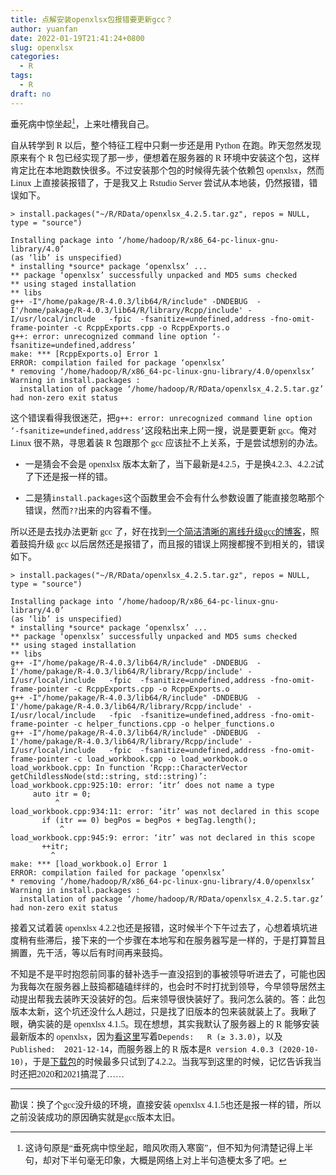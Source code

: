 ```yaml
---
title: 点解安装openxlsx包报错要更新gcc？
author: yuanfan
date: 2022-01-19T21:41:24+0800
slug: openxlsx
categories:
  - R
tags:
  - R
draft: no
---
```


<font face="微软雅黑">垂死病中惊坐起[^1]，上来吐槽我自己。

<!--more-->

自从转学到 R 以后，整个特征工程中只剩一步还是用 Python 在跑。昨天忽然发现原来有个 R 包已经实现了那一步，便想着在服务器的 R 环境中安装这个包，这样肯定比在本地跑数快很多。不过安装那个包的时候得先装个依赖包 openxlsx，然而 Linux 上直接装报错了，于是我又上 Rstudio Server 尝试从本地装，仍然报错，错误如下。

```
> install.packages("~/R/RData/openxlsx_4.2.5.tar.gz", repos = NULL, type = "source")

Installing package into ‘/home/hadoop/R/x86_64-pc-linux-gnu-library/4.0’
(as ‘lib’ is unspecified)
* installing *source* package ‘openxlsx’ ...
** package ‘openxlsx’ successfully unpacked and MD5 sums checked
** using staged installation
** libs
g++ -I"/home/pakage/R-4.0.3/lib64/R/include" -DNDEBUG  -I'/home/pakage/R-4.0.3/lib64/R/library/Rcpp/include' -I/usr/local/include   -fpic  -fsanitize=undefined,address -fno-omit-frame-pointer -c RcppExports.cpp -o RcppExports.o
g++: error: unrecognized command line option ‘-fsanitize=undefined,address’
make: *** [RcppExports.o] Error 1
ERROR: compilation failed for package ‘openxlsx’
* removing ‘/home/hadoop/R/x86_64-pc-linux-gnu-library/4.0/openxlsx’
Warning in install.packages :
  installation of package ‘/home/hadoop/R/RData/openxlsx_4.2.5.tar.gz’ had non-zero exit status
```

这个错误看得我很迷茫，把`g++: error: unrecognized command line option ‘-fsanitize=undefined,address’`这段粘出来上网一搜，说是要更新 gcc。俺对 Linux 很不熟，寻思着装 R 包跟那个 gcc 应该扯不上关系，于是尝试想别的办法。

+ 一是猜会不会是 openxlsx 版本太新了，当下最新是4.2.5，于是换4.2.3、4.2.2试了下还是报一样的错。

+ 二是猜`install.packages`这个函数里会不会有什么参数设置了能直接忽略那个错误，然而`??`出来的内容看不懂。

所以还是去找办法更新 gcc 了，好在找到[一个简洁清晰的离线升级gcc的博客](https://www.jianshu.com/p/ff6d55e79a8c)，照着鼓捣升级 gcc 以后居然还是报错了，而且报的错误上网搜都搜不到相关的，错误如下。

```
> install.packages("~/R/RData/openxlsx_4.2.5.tar.gz", repos = NULL, type = "source")

Installing package into ‘/home/hadoop/R/x86_64-pc-linux-gnu-library/4.0’
(as ‘lib’ is unspecified)
* installing *source* package ‘openxlsx’ ...
** package ‘openxlsx’ successfully unpacked and MD5 sums checked
** using staged installation
** libs
g++ -I"/home/pakage/R-4.0.3/lib64/R/include" -DNDEBUG  -I'/home/pakage/R-4.0.3/lib64/R/library/Rcpp/include' -I/usr/local/include   -fpic  -fsanitize=undefined,address -fno-omit-frame-pointer -c RcppExports.cpp -o RcppExports.o
g++ -I"/home/pakage/R-4.0.3/lib64/R/include" -DNDEBUG  -I'/home/pakage/R-4.0.3/lib64/R/library/Rcpp/include' -I/usr/local/include   -fpic  -fsanitize=undefined,address -fno-omit-frame-pointer -c helper_functions.cpp -o helper_functions.o
g++ -I"/home/pakage/R-4.0.3/lib64/R/include" -DNDEBUG  -I'/home/pakage/R-4.0.3/lib64/R/library/Rcpp/include' -I/usr/local/include   -fpic  -fsanitize=undefined,address -fno-omit-frame-pointer -c load_workbook.cpp -o load_workbook.o
load_workbook.cpp: In function ‘Rcpp::CharacterVector getChildlessNode(std::string, std::string)’:
load_workbook.cpp:925:10: error: ‘itr’ does not name a type
     auto itr = 0;
          ^
load_workbook.cpp:934:11: error: ‘itr’ was not declared in this scope
       if (itr == 0) begPos = begPos + begTag.length();
           ^
load_workbook.cpp:945:9: error: ‘itr’ was not declared in this scope
       ++itr;
         ^
make: *** [load_workbook.o] Error 1
ERROR: compilation failed for package ‘openxlsx’
* removing ‘/home/hadoop/R/x86_64-pc-linux-gnu-library/4.0/openxlsx’
Warning in install.packages :
  installation of package ‘/home/hadoop/R/RData/openxlsx_4.2.5.tar.gz’ had non-zero exit status
```

接着又试着装 openxlsx 4.2.2也还是报错，这时候半个下午过去了，心想着填坑进度稍有些滞后，接下来的一个步骤在本地写和在服务器写是一样的，于是打算暂且搁置，先干活，等以后有时间再来鼓捣。

不知是不是平时抱怨前同事的替补选手一直没招到的事被领导听进去了，可能也因为我每次在服务器上鼓捣都磕磕绊绊的，也会时不时打扰到领导，今早领导居然主动提出帮我去装昨天没装好的包。后来领导很快装好了。我问怎么装的。答：此包版本太新，这个坑还没什么人趟过，只是找了旧版本的包来装就装上了。我瞅了眼，确实装的是 openxlsx 4.1.5。现在想想，其实我默认了服务器上的 R 能够安装最新版本的 openxlsx，因为[看这里](https://cran.r-project.org/web/packages/openxlsx/)写着`Depends:	R (≥ 3.3.0)`，以及`Published:	2021-12-14`，而服务器上的 R 版本是`R version 4.0.3 (2020-10-10)`，于是[下载包](https://cran.r-project.org/src/contrib/Archive/openxlsx/)的时候最多只试到了4.2.2。当我写到这里的时候，记忆告诉我当时还把2020和2021搞混了……
  
------
  
勘误：换了个gcc没升级的环境，直接安装 openxlsx 4.1.5也还是报一样的错，所以之前没装成功的原因确实就是gcc版本太旧。 

[^1]:这诗句原是“垂死病中惊坐起，暗风吹雨入寒窗”，但不知为何清楚记得上半句，却对下半句毫无印象，大概是网络上对上半句造梗太多了吧。
